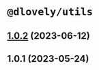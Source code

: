 # `@dlovely/utils`

## [1.0.2](https://github.com/mysql-manager/mysql-manager/compare/@dlovely/utils@1.0.1...@dlovely/utils@1.0.2) (2023-06-12)

## 1.0.1 (2023-05-24)
